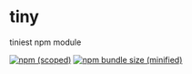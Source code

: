 # tiny
tiniest npm module

[![npm (scoped)](https://img.shields.io/npm/v/@tarunmaini9/tiny.svg)](https://www.npmjs.com/package/@tarunmaini9/tiny)
[![npm bundle size (minified)](https://img.shields.io/bundlephobia/min/@tarunmaini9/tiny.svg)](https://www.npmjs.com/package/@tarunmaini9/tiny)
